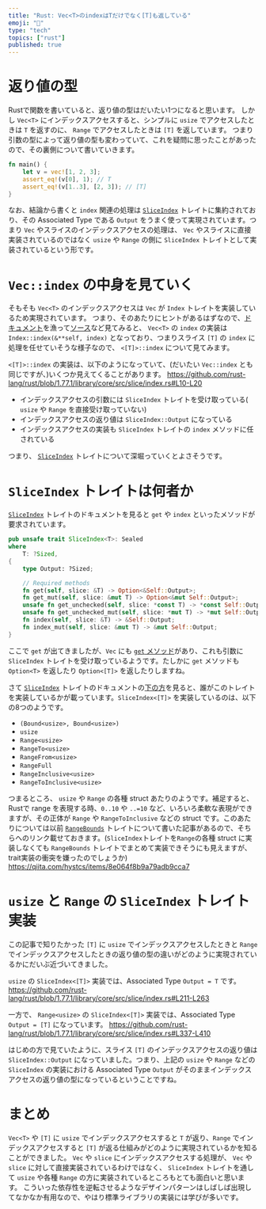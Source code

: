 ```yaml
---
title: "Rust: Vec<T>のindexはTだけでなく[T]も返している"
emoji: "🥬"
type: "tech"
topics: ["rust"]
published: true
---
```


# 返り値の型
Rustで関数を書いていると、返り値の型はだいたい1つになると思います。
しかし `Vec<T>` にインデックスアクセスすると、シンプルに `usize` でアクセスしたときは `T` を返すのに、 `Range` でアクセスしたときは `[T]` を返しています。
つまり引数の型によって返り値の型も変わっていて、これを疑問に思ったことがあったので、その裏側について書いていきます。

```rust
fn main() {
    let v = vec![1, 2, 3];
    assert_eq!(v[0], 1); // T
    assert_eq!(v[1..3], [2, 3]); // [T]
}
```
なお、結論から書くと `index` 関連の処理は [`SliceIndex`](https://doc.rust-lang.org/std/slice/trait.SliceIndex.html) トレイトに集約されており、その Associated Type である `Output` をうまく使って実現されています。つまり `Vec` やスライスのインデックスアクセスの処理は、 `Vec` やスライスに直接実装されているのではなく `usize` や `Range` の側に `SliceIndex` トレイトとして実装されているという形です。

# `Vec::index` の中身を見ていく
そもそも `Vec<T>` のインデックスアクセスは `Vec` が `Index` トレイトを実装しているため実現されています。
つまり、そのあたりにヒントがあるはずなので、[ドキュメント](https://doc.rust-lang.org/std/vec/struct.Vec.html#impl-Index%3CI%3E-for-Vec%3CT,+A%3E)を漁って[ソース](https://github.com/rust-lang/rust/blob/1.77.1/library/alloc/src/vec/mod.rs#L2766-L2773)など見てみると、 `Vec<T>` の `index` の実装は ` Index::index(&**self, index)` となっており、つまりスライス `[T]` の `index` に処理を任せていそうな様子なので、 `<[T]>::index` について見てみます。

`<[T]>::index` の実装は、以下のようになっていて、(だいたい `Vec::index` とも同じですが、)いくつか見えてくることがあります。
https://github.com/rust-lang/rust/blob/1.77.1/library/core/src/slice/index.rs#L10-L20

- インデックスアクセスの引数には `SliceIndex` トレイトを受け取っている( `usize` や `Range` を直接受け取っていない)
- インデックスアクセスの返り値は `SliceIndex::Output` になっている
- インデックスアクセスの実装も `SliceIndex` トレイトの `index` メソッドに任されている

つまり、 [`SliceIndex`](https://doc.rust-lang.org/std/slice/trait.SliceIndex.html) トレイトについて深堀っていくとよさそうです。

# `SliceIndex` トレイトは何者か
[`SliceIndex`](https://doc.rust-lang.org/std/slice/trait.SliceIndex.html) トレイトのドキュメントを見ると `get` や `index` といったメソッドが要求されています。
```rust
pub unsafe trait SliceIndex<T>: Sealed
where
    T: ?Sized,
{
    type Output: ?Sized;

    // Required methods
    fn get(self, slice: &T) -> Option<&Self::Output>;
    fn get_mut(self, slice: &mut T) -> Option<&mut Self::Output>;
    unsafe fn get_unchecked(self, slice: *const T) -> *const Self::Output;
    unsafe fn get_unchecked_mut(self, slice: *mut T) -> *mut Self::Output;
    fn index(self, slice: &T) -> &Self::Output;
    fn index_mut(self, slice: &mut T) -> &mut Self::Output;
}
```

ここで `get` が出てきましたが、`Vec` にも [`get` メソッド](https://doc.rust-lang.org/std/vec/struct.Vec.html#method.get)があり、これも引数に `SliceIndex` トレイトを受け取っているようです。たしかに `get` メソッドも `Option<T>` を返したり `Option<[T]>` を返したりしますね。

さて [`SliceIndex`](https://doc.rust-lang.org/std/slice/trait.SliceIndex.html) トレイトのドキュメントの[下の方](https://doc.rust-lang.org/std/slice/trait.SliceIndex.html#implementors)を見ると、誰がこのトレイトを実装しているかが載っています。`SliceIndex<[T]>` を実装しているのは、以下の8つのようです。
- `(Bound<usize>, Bound<usize>)`
- `usize`
- `Range<usize>`
- `RangeTo<usize>`
- `RangeFrom<usize>`
- `RangeFull`
- `RangeInclusive<usize>`
- `RangeToInclusive<usize>`

つまるところ、 `usize` や `Range` の各種 struct あたりのようです。補足すると、Rustで range を表現する時、`0..10` や `..=10` など、いろいろ柔軟な表現ができますが、その正体が `Range` や `RangeToInclusive` などの struct です。このあたりについては以前 [`RangeBounds`](https://doc.rust-lang.org/std/ops/trait.RangeBounds.html) トレイトについて書いた記事があるので、そちらへのリンク載せておきます。(`SliceIndex`トレイトを`Range`の各種 struct に実装しなくても `RangeBounds` トレイトでまとめて実装できそうにも見えますが、trait実装の衝突を嫌ったのでしょうか)
https://qiita.com/hystcs/items/8e064f8b9a79adb9cca7

# `usize` と `Range` の `SliceIndex` トレイト実装
この記事で知りたかった `[T]` に `usize` でインデックスアクセスしたときと `Range` でインデックスアクセスしたときの返り値の型の違いがどのように実現されているかにだいぶ近づいてきました。

`usize` の `SliceIndex<[T]>` 実装では、Associated Type `Output = T` です。
https://github.com/rust-lang/rust/blob/1.77.1/library/core/src/slice/index.rs#L211-L263

一方で、 `Range<usize>` の `SliceIndex<[T]>` 実装では、Associated Type `Output = [T]` になっています。
https://github.com/rust-lang/rust/blob/1.77.1/library/core/src/slice/index.rs#L337-L410

はじめの方で見ていたように、スライス `[T]` のインデックスアクセスの返り値は `SliceIndex::Output` になっていました。つまり、上記の `usize` や `Range` などの `SliceIndex` の実装における Associated Type `Output` がそのままインデックスアクセスの返り値の型になっているということですね。


# まとめ
`Vec<T>` や `[T]` に `usize` でインデックスアクセスすると `T` が返り、`Range` でインデックスアクセスすると `[T]` が返る仕組みがどのように実現されているかを知ることができました。
`Vec` や `slice` にインデックスアクセスする処理が、 `Vec` や `slice` に対して直接実装されているわけではなく、 `SliceIndex` トレイトを通して `usize` や各種 `Range` の方に実装されているところもとても面白いと思います。
こういった依存性を逆転させるようなデザインパターンはしばしば出現してなかなか有用なので、やはり標準ライブラリの実装には学びが多いです。
